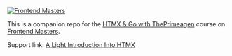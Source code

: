 [![Frontend Masters](https://static.frontendmasters.com/assets/brand/logos/full.png)](https://frontendmasters.com)

This is a companion repo for the [HTMX & Go with ThePrimeagen](https://frontendmasters.com/courses/htmx) course on [Frontend Masters](https://frontendmasters.com).

Support link: [A Light Introduction Into HTMX](https://theprimeagen.github.io/fem-htmx)
